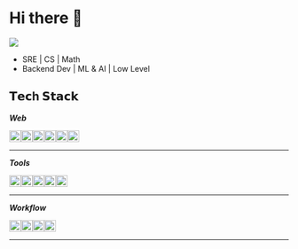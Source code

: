 # Hi there 👋
[![](https://img.shields.io/badge/-@assense-%23181717?style=flat-square&logo=github)](https://github.com/assense)
+ SRE | CS | Math 
+ Backend Dev | ML & AI | Low Level


## 𝗧𝗲𝗰h 𝗦𝘁𝗮𝗰𝗸
__*Web*__ 
<div style="display: flex;">
  <img src="https://img.shields.io/badge/python-3670A0?style=for-the-badge&logo=python&logoColor=ffdd54" height="21">
  <img src="https://img.shields.io/badge/FastAPI-005571?style=for-the-badge&logo=fastapi" height="21">
  <img src="https://img.shields.io/badge/postgresql-4169e1?style=for-the-badge&logo=postgresql&logoColor=white" height="21">
  <img src="https://img.shields.io/badge/MongoDB-4EA94B?style=for-the-badge&logo=mongodb&logoColor=white" height="21">
  <img src="https://img.shields.io/badge/redis-%23DD0031.svg?&style=for-the-badge&logo=redis&logoColor=white" height="21">
  <img src="https://img.shields.io/badge/celery-%2337814A.svg?&style=for-the-badge&logo=celery&logoColor=white" height="21">
</div>

---

__*Tools*__
<div style="display: flex;">
  <img src="https://img.shields.io/badge/Docker-2496ED?style=flat-square&logo=Docker&logoColor=white" height="21">
  <img src="https://img.shields.io/badge/kubernetes-%23326ce5.svg?style=for-the-badge&logo=kubernetes&logoColor=white" height="21">
  <img src="https://img.shields.io/badge/git-%23F05033.svg?style=for-the-badge&logo=git&logoColor=white" height="21">
  <img src="https://img.shields.io/badge/github-%23121011.svg?style=for-the-badge&logo=github&logoColor=white" height="21">
  <img src="https://img.shields.io/badge/-selenium-%43B02A?style=for-the-badge&logo=selenium&logoColor=white" height="21">
  
</div>

---

__*Workflow*__
<div style="display: flex;">
  <img src="https://img.shields.io/badge/NeoVim-%2357A143.svg?&style=for-the-badge&logo=neovim&logoColor=white" height="21">
  <img src="https://img.shields.io/static/v1?style=for-the-badge&message=awesomeWM&color=535D6C&logo=awesomeWM&logoColor=FFFFFF&label=" height="21">
  <img src="https://img.shields.io/badge/shell_script-%23121011.svg?style=for-the-badge&logo=gnu-bash&logoColor=white" height="21">
  <img src="https://img.shields.io/badge/Arch%20Linux-1793D1?logo=arch-linux&logoColor=fff&style=for-the-badge" height="21">
</div>

---

